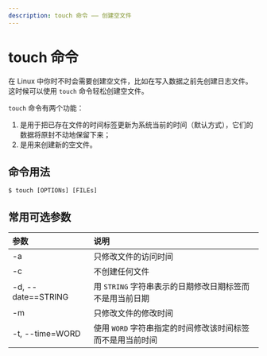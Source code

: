 ```yaml
---
description: touch 命令 —— 创建空文件
---
```


# touch 命令

在 Linux 中你时不时会需要创建空文件，比如在写入数据之前先创建日志文件。这时候可以使用 `touch` 命令轻松创建空文件。

`touch` 命令有两个功能：
1. 是用于把已存在文件的时间标签更新为系统当前的时间（默认方式），它们的数据将原封不动地保留下来；
2. 是用来创建新的空文件。

## 命令用法

``` shell
$ touch [OPTIONs] [FILEs]
```

## 常用可选参数 

| 参数 | 说明 |
|:---|:---|
| -a | 只修改文件的访问时间 |
| -c | 不创建任何文件 |
| -d, --date==STRING | 用 `STRING` 字符串表示的日期修改日期标签而不是用当前日期 |
| -m | 只修改文件的修改时间 |
| -t, --time=WORD | 使用 `WORD` 字符串指定的时间修改该时间标签而不是用当前时间 |
